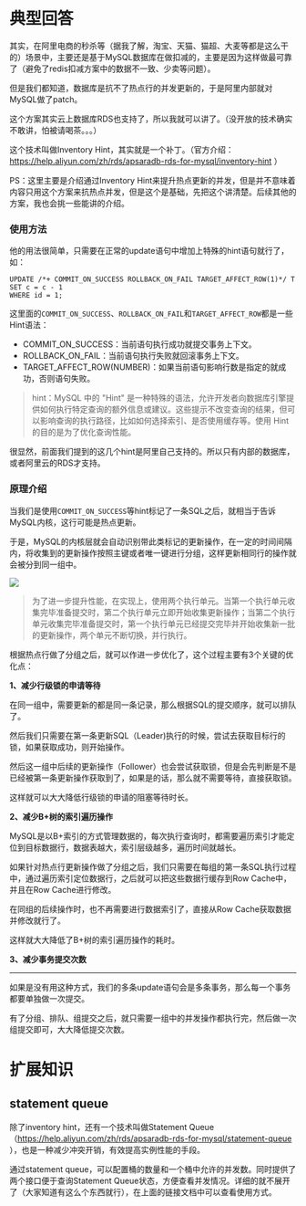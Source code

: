 # 典型回答


其实，在阿里电商的秒杀等（据我了解，淘宝、天猫、猫超、大麦等都是这么干的）场景中，主要还是基于MySQL数据库在做扣减的，主要是因为这样做最可靠了（避免了redis扣减方案中的数据不一致、少卖等问题）。



但是我们都知道，数据库是抗不了热点行的并发更新的，于是阿里内部就对MySQL做了patch。



这个方案其实云上数据库RDS也支持了，所以我就可以讲了。（没开放的技术确实不敢讲，怕被请喝茶。。。）



这个技术叫做<font style="color:rgb(24, 24, 24);">Inventory Hint，其实就是一个补丁。（官方介绍：</font>[<font style="color:rgb(24, 24, 24);">https://help.aliyun.com/zh/rds/apsaradb-rds-for-mysql/inventory-hint</font>](https://help.aliyun.com/zh/rds/apsaradb-rds-for-mysql/inventory-hint?spm=a2c4g.11186623.0.0.4b224ac9RdTjAG)<font style="color:rgb(24, 24, 24);"> ）</font>

<font style="color:rgb(24, 24, 24);"></font>

PS：这里主要是介绍通过Inventory Hint来提升热点更新的并发，但是并不意味着内容只用这个方案来抗热点并发，但是这个是基础，先把这个讲清楚。后续其他的方案，我也会挑一些能讲的介绍。

<font style="color:rgb(24, 24, 24);"></font>

### <font style="color:rgb(24, 24, 24);">使用方法</font>


<font style="color:rgb(24, 24, 24);">他的用法很简单，只需要在正常的update语句中增加上特殊的hint语句就行了，如：</font>

<font style="color:rgb(24, 24, 24);"></font>

```plain
UPDATE /*+ COMMIT_ON_SUCCESS ROLLBACK_ON_FAIL TARGET_AFFECT_ROW(1)*/ T
SET c = c - 1
WHERE id = 1;
```



这里面的`COMMIT_ON_SUCCESS`、`ROLLBACK_ON_FAIL`和`TARGET_AFFECT_ROW`都是一些<font style="color:rgb(24, 24, 24);">Hint语法：</font>



+ <font style="color:rgb(24, 24, 24);">COMMIT_ON_SUCCESS：当前语句执行成功就提交事务上下文。</font>
+ <font style="color:rgb(24, 24, 24);">ROLLBACK_ON_FAIL：当前语句执行失败就回滚事务上下文。</font>
+ <font style="color:rgb(24, 24, 24);">TARGET_AFFECT_ROW(NUMBER)：如果当前语句影响行数是指定的就成功，否则语句失败。</font>

<font style="color:rgb(24, 24, 24);"></font>

> hint：MySQL 中的 "Hint" 是一种特殊的语法，允许开发者向数据库引擎提供如何执行特定查询的额外信息或建议。这些提示不改变查询的结果，但可以影响查询的执行路径，比如如何选择索引、是否使用缓存等。使用 Hint 的目的是为了优化查询性能。
>



很显然，前面我们提到的这几个hint是阿里自己支持的。所以只有内部的数据库， 或者阿里云的RDS才支持。



### <font style="color:rgb(24, 24, 24);">原理介绍</font>


当我们是使用`COMMIT_ON_SUCCESS`等hint标记了一条SQL之后，就相当于告诉MySQL内核，这行可能是热点更新。



于是，MySQL的内核层就会自动识别带此类标记的更新操作，在一定的时间间隔内，将收集到的更新操作按照主键或者唯一键进行分组，这样更新相同行的操作就会被分到同一组中。



![](https://cdn.nlark.com/yuque/0/2024/png/5378072/1705316172477-39e212c9-0317-4110-8032-bd18d6002b32.png)



> 为了进一步提升性能，在实现上，使用两个执行单元。当第一个执行单元收集完毕准备提交时，第二个执行单元立即开始收集更新操作；当第二个执行单元收集完毕准备提交时，第一个执行单元已经提交完毕并开始收集新一批的更新操作，两个单元不断切换，并行执行。
>



根据热点行做了分组之后，就可以作进一步优化了，这个过程主要有3个关键的优化点：



**1、减少行级锁的申请等待**



在同一组中，需要更新的都是同一条记录，那么根据SQL的提交顺序，就可以排队了。



然后我们只需要在第一条更新SQL（Leader)执行的时候，尝试去获取目标行的锁，如果获取成功，则开始操作。



然后这一组中后续的更新操作（Follower）也会尝试获取锁，但是会先判断是不是已经被第一条更新操作获取到了，如果是的话，那么就不需要等待，直接获取锁。



这样就可以大大降低行级锁的申请的阻塞等待时长。



**2、减少B+树的索引遍历操作**



MySQL是以B+索引的方式管理数据的，每次执行查询时，都需要遍历索引才能定位到目标数据行，数据表越大，索引层级越多，遍历时间就越长。



如果针对热点行更新操作做了分组之后，我们只需要在每组的第一条SQL执行过程中，通过遍历索引定位数据行，之后就可以把这些数据行缓存到Row Cache中，并且在Row Cache进行修改。



在同组的后续操作时，也不再需要进行数据索引了，直接从Row Cache获取数据并修改就行了。



这样就大大降低了B+树的索引遍历操作的耗时。



**3、减少事务提交次数**

****

如果是没有用这种方式，我们的多条update语句会是多条事务，那么每一个事务都要单独做一次提交。



有了分组、排队、组提交之后，就只需要一组中的并发操作都执行完，然后做一次组提交即可，大大降低提交次数。



# 扩展知识


## statement queue


除了inventory hint，还有一个技术叫做<font style="color:rgb(24, 24, 24);">Statement Queue（</font>[<font style="color:rgb(24, 24, 24);">https://help.aliyun.com/zh/rds/apsaradb-rds-for-mysql/statement-queue</font>](https://help.aliyun.com/zh/rds/apsaradb-rds-for-mysql/statement-queue?spm=a2c4g.11186623.0.0.3af84f5e9EHaQp)<font style="color:rgb(24, 24, 24);"> ），也</font>是一种减少冲突开销，有效提高实例性能的手段。



通过statement queue，可以配置桶的数量和一个桶中允许的并发数。同时提供了两个接口便于查询Statement Queue状态，方便查看并发情况。详细的就不展开了（大家知道有这么个东西就行），在上面的链接文档中可以查看使用方式。





